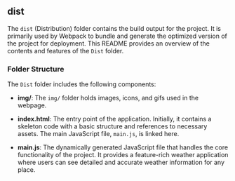 ## dist

The `dist` (Distribution) folder contains the build output for the project. It is primarily used by Webpack to bundle and generate the optimized version of the project for deployment. This README provides an overview of the contents and features of the `Dist` folder.

### Folder Structure

The `Dist` folder includes the following components:

- **img/**: The `img/` folder holds images, icons, and gifs used in the webpage.

- **index.html**: The entry point of the application. Initially, it contains a skeleton code with a basic structure and references to necessary assets. The main JavaScript file, `main.js`, is linked here.

- **main.js**: The dynamically generated JavaScript file that handles the core functionality of the project. It provides a feature-rich weather application where users can see detailed and accurate weather information for any place.
